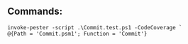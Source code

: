 Commands:
---------
```
invoke-pester -script .\Commit.test.ps1 -CodeCoverage `
@{Path = 'Commit.psm1'; Function = 'Commit'}
```